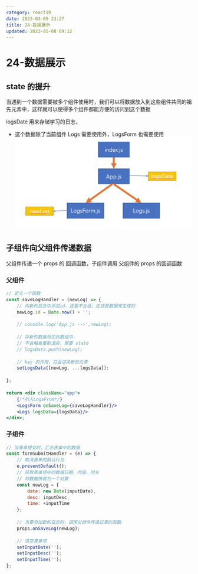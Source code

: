 ```yaml
---
category: react18
date: 2023-03-09 23:27
title: 24-数据展示
updated: 2023-05-08 09:12
---
```


# 24-数据展示

## state 的提升

当遇到一个数据需要被多个组件使用时，我们可以将数据放入到这些组件共同的祖先元素中，这样就可以使得多个组件都能方便的访问到这个数据

logsDate 用来存储学习的日志，

- 这个数据除了当前组件 Logs 需要使用外，LogsForm 也需要使用
![](./_images/image-2023-03-10_00-33-11-166-24-数据展示.png)

## 子组件向父组件传递数据

父组件传递一个 props 的 回调函数，子组件调用 父组件的 props 的回调函数

### 父组件

```jsx
// 定义一个函数
const saveLogHandler = (newLog) => {
    // 向新的日志中添加id，这里不合适，应该是数据库生成的
    newLog.id = Date.now() + '';

    // console.log('App.js -->',newLog);

    // 将新的数据添加到数组中，
    // 不会触发重新渲染，需要 state
    // logsData.push(newLog);

    // key 的作用，只会渲染新的元素
    setLogsData([newLog, ...logsData]);

};

return <div className="app">
    {/*引入LogsFrom*/}
    <LogsForm onSaveLog={saveLogHandler}/>
    <Logs logsData={logsData}/>
</div>;
```

### 子组件

```jsx
// 当表单提交时，汇总表单中的数据
const formSubmitHandler = (e) => {
    // 取消表单的默认行为
    e.preventDefault();
    // 获取表单项中的数据日期、内容、时长
    // 将数据拼装为一个对象
    const newLog = {
        date: new Date(inputDate),
        desc: inputDesc,
        time: +inputTime
    };

    // 当要添加新的日志时，调用父组件传递过来的函数
    props.onSaveLog(newLog);

    // 清空表单项
    setInputDate('');
    setInputDesc('');
    setInputTime('');
};
```